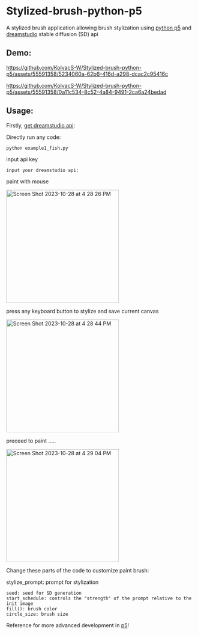 # Stylized-brush-python-p5
A stylized brush application allowing brush stylization using [python p5](https://pypi.org/project/p5/) and [dreamstudio](https://beta.dreamstudio.ai/membership) stable diffusion (SD) api

## Demo:

https://github.com/KolvacS-W/Stylized-brush-python-p5/assets/55591358/5234060a-62b6-416d-a298-dcac2c95416c

https://github.com/KolvacS-W/Stylized-brush-python-p5/assets/55591358/0a11c534-8c52-4a84-9491-2ca6a24bedad

## Usage:

Firstly, [get dreamstudio api](https://beta.dreamstudio.ai/membership): 

Directly run any code:
```
python example1_fish.py
```
input api key
```
input your dreamstudio api:
```
paint with mouse

<img width="300" alt="Screen Shot 2023-10-28 at 4 28 26 PM" src="https://github.com/KolvacS-W/Stylized-brush-python-p5/assets/55591358/958fa5e0-913d-4349-94d9-988bb82100e5">


press any keyboard button to stylize and save current canvas

<img width="300" alt="Screen Shot 2023-10-28 at 4 28 44 PM" src="https://github.com/KolvacS-W/Stylized-brush-python-p5/assets/55591358/7345e3f6-dab4-4af5-8ac3-55396db30e3a">

preceed to paint .....

<img width="300" alt="Screen Shot 2023-10-28 at 4 29 04 PM" src="https://github.com/KolvacS-W/Stylized-brush-python-p5/assets/55591358/56ef4cbc-c273-42b0-a243-bdb403480a3a">


Change these parts of the code to customize paint brush:

stylize_prompt: prompt for stylization
```
seed: seed for SD generation
start_schedule: controls the "strength" of the prompt relative to the init image
fill(): brush color
circle_size: brush size
```
Reference for more advanced development in [p5](https://pypi.org/project/p5/)!

